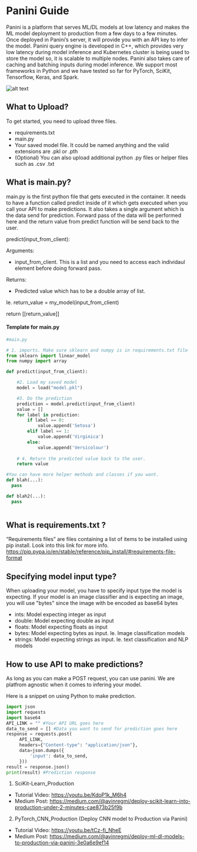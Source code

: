 # Panini Guide

Panini is a platform that serves ML/DL models at low latency and makes the ML model deployment to production from a few days to a few minutes. Once deployed in Panini’s server, it will provide you with an API key to infer the model. Panini query engine is developed in C++, which provides very low latency during model inference and Kubernetes cluster is being used to store the model so, it is scalable to multiple nodes. Panini also takes care of caching and batching inputs during model inference. We support most frameworks in Python and we have tested so far for PyTorch, SciKit, Tensorflow, Keras, and Spark. 

![alt text](https://panini.ai/static/img/Panini_deployment_reduce.png)

## What to Upload?

To get started, you need to upload three files.

- requirements.txt
- main.py
- Your saved model file. It could be named anything and the valid extensions are .pkl or .pth
- (Optional) You can also upload additional python .py files or helper files such as .csv .txt 

## What is main.py? 

main.py is the first python file that gets executed in the container. It needs to have a function called             predict inside of it which gets executed when you call your API to make predictions. It also takes a single argument which is the data send for prediction. Forward pass of the data will be performed here and the return value from predict function will be send back to the user. 

predict(input_from_client):

Arguments:
- input_from_client. This is a list and you need to access each individaul element before doing forward pass. 

Returns:
- Predicted value which has to be a double array of list.

Ie. 
return_value = my_model(input_from_client)
   
return [[return_value]]

#### Template for main.py
```python
#main.py

# 1. imports. Make sure sklearn and numpy is in requirements.txt file
from sklearn import linear_model
from numpy import array

def predict(input_from_client):

    #2. Load my saved model
    model = load("model.pkl")

    #3. Do the prediction
    prediction = model.predict(input_from_client)
    value = []
    for label in prediction:
        if label == 0:
            value.append('Setosa')
        elif label == 1:
            value.append('Virginica')
        else:
            value.append('Versicolour')
    
    # 4. Return the predicted value back to the user.
    return value

#You can have more helper methods and classes if you want. 
def blah(...):
  pass

def blah2(...):
  pass



```



## What is requirements.txt ?
“Requirements files” are files containing a list of items to be installed using pip install. 
Look into this link for more info. https://pip.pypa.io/en/stable/reference/pip_install/#requirements-file-format


## Specifying model input type?

When uploading your model, you have to specify input type the model is expecting. If your model is an image classifier and is expecting an image, you will use "bytes" since the image with be encoded as base64 bytes

- ints: Model expecting integer as input
- double: Model expecting double as input
- floats: Model expecting floats as input
- bytes: Model expecting bytes as input. Ie. Image classification models
- strings: Model expecting strings as input. Ie. text classification and NLP models

## How to use API to make predictions? 

As long as you can make a POST request, you can use panini. We are platfrom agnostic when it comes to infering your model.

Here is a snippet on using Python to make prediction. 

 
```python
import json
import requests
import base64
API_LINK = "" #Your API URL goes here
data_to_send = [] #Data you want to send for prediction goes here
response = requests.post(
     API_LINK,
     headers={"Content-type": "application/json"},
     data=json.dumps({
         'input': data_to_send,
     }))
result = response.json()
print(result) #Prediction response
```





1. SciKit-Learn_Production
  - Tutorial Video: https://youtu.be/KdoP1k_M6h4
  - Medium Post: https://medium.com/@avinregmi/deploy-scikit-learn-into-production-under-2-minutes-cae873b25f9b


 2. PyTorch_CNN_Production (Deploy CNN model to Production via Panini)

 - Tutorial Video: https://youtu.be/tCz-fi_NheE
 - Medium Post: https://medium.com/@avinregmi/deploy-ml-dl-models-to-production-via-panini-3e0a6e9ef14

